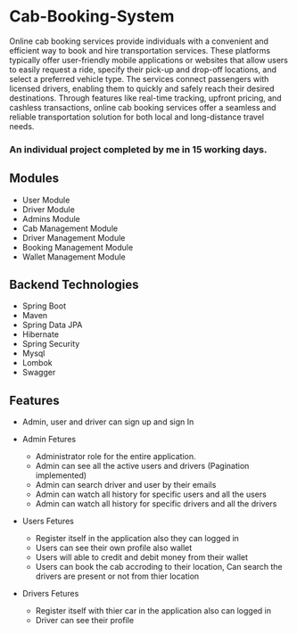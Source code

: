 # Cab-Booking-System

<p>Online cab booking services provide individuals with a convenient and efficient way to book and hire transportation services. These platforms typically offer user-friendly mobile applications or websites that allow users to easily request a ride, specify their pick-up and drop-off locations, and select a preferred vehicle type. The services connect passengers with licensed drivers, enabling them to quickly and safely reach their desired destinations. Through features like real-time tracking, upfront pricing, and cashless transactions, online cab booking services offer a seamless and reliable transportation solution for both local and long-distance travel needs.</p>

### An individual project completed by me in 15 working days.

## Modules
 - User Module
 - Driver Module
 - Admins Module
 - Cab Management Module
 - Driver Management Module
 - Booking Management Module
 - Wallet Management Module


## Backend Technologies
- Spring Boot
- Maven
- Spring Data JPA
- Hibernate
- Spring Security
- Mysql
- Lombok
- Swagger



## Features
<ul>
  <li>Admin, user and driver can sign up and sign In</li>
  <li>
    <p>Admin Fetures</p>
    <ul>
      <li>Administrator role for the entire application.</li>
      <li>Admin can see all the active users and drivers (Pagination implemented)</li>
      <li>Admin can search driver and user by their emails</li>
      <li>Admin can watch all history for specific users and all the users</li>
      <li>Admin can watch all history for specific drivers and all the drivers</li>
    </ul>
  </li>
  <li>
    <p>Users Fetures</p>
    <ul>
      <li>Register itself in the application also they can logged in</li>
      <li>Users can see their own profile also wallet</li>
     <li>Users will able to credit and debit money from their wallet</li>
     <li>Users can book the cab accroding to their location, Can search the drivers are present or not from thier location</li>
    </ul>
  </li>
  <li>
    <p>Drivers Fetures</p>
    <ul>
      <li>Register itself with thier car in the application also can logged in</li>
      <li>Driver can see their profile</li>
    </ul>
  </li>
</ul>



